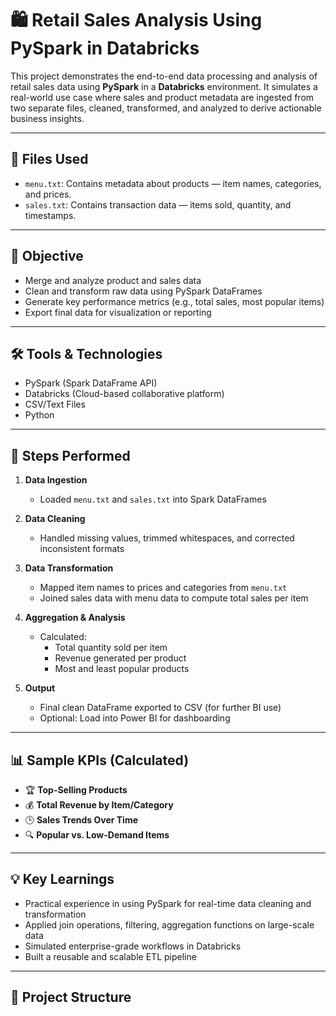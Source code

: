# 🛍️ Retail Sales Analysis Using PySpark in Databricks

This project demonstrates the end-to-end data processing and analysis of retail sales data using **PySpark** in a **Databricks** environment. It simulates a real-world use case where sales and product metadata are ingested from two separate files, cleaned, transformed, and analyzed to derive actionable business insights.

---

## 📁 Files Used

- `menu.txt`: Contains metadata about products — item names, categories, and prices.  
- `sales.txt`: Contains transaction data — items sold, quantity, and timestamps.

---

## 🎯 Objective

- Merge and analyze product and sales data  
- Clean and transform raw data using PySpark DataFrames  
- Generate key performance metrics (e.g., total sales, most popular items)  
- Export final data for visualization or reporting

---

## 🛠️ Tools & Technologies

- PySpark (Spark DataFrame API)  
- Databricks (Cloud-based collaborative platform)  
- CSV/Text Files  
- Python

---

## 🔄 Steps Performed

1. **Data Ingestion**
   - Loaded `menu.txt` and `sales.txt` into Spark DataFrames

2. **Data Cleaning**
   - Handled missing values, trimmed whitespaces, and corrected inconsistent formats

3. **Data Transformation**
   - Mapped item names to prices and categories from `menu.txt`
   - Joined sales data with menu data to compute total sales per item

4. **Aggregation & Analysis**
   - Calculated:
     - Total quantity sold per item
     - Revenue generated per product
     - Most and least popular products

5. **Output**
   - Final clean DataFrame exported to CSV (for further BI use)
   - Optional: Load into Power BI for dashboarding

---

## 📊 Sample KPIs (Calculated)

- 🏆 **Top-Selling Products**  
- 💰 **Total Revenue by Item/Category**  
- 🕒 **Sales Trends Over Time**  
- 🔍 **Popular vs. Low-Demand Items**

---

## 💡 Key Learnings

- Practical experience in using PySpark for real-time data cleaning and transformation  
- Applied join operations, filtering, aggregation functions on large-scale data  
- Simulated enterprise-grade workflows in Databricks  
- Built a reusable and scalable ETL pipeline

---

## 📎 Project Structure


